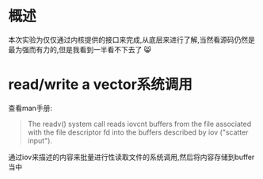 # 概述
本次实验为仅仅通过内核提供的接口来完成,从底层来进行了解,当然看源码仍然是最为强而有力的,但是我看到一半看不下去了 😸

# read/write a vector系统调用

查看man手册:
> The readv() system call reads iovcnt buffers from the file associated with the file descriptor fd into the buffers described by iov ("scatter input").

通过iov来描述的内容来批量进行性读取文件的系统调用,然后将内容存储到buffer当中

